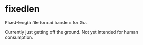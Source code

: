 fixedlen
========

Fixed-length file format handers for Go.

Currently just getting off the ground. Not yet intended for human consumption.
